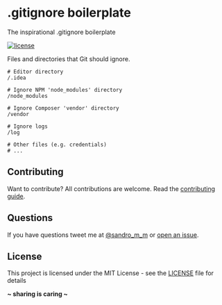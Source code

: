 # .gitignore boilerplate

The inspirational .gitignore boilerplate

[![license](https://img.shields.io/badge/License-MIT-blue.svg?style=flat)](LICENSE)

Files and directories that Git should ignore.
```
# Editor directory
/.idea

# Ignore NPM 'node_modules' directory
/node_modules

# Ignore Composer 'vendor' directory
/vendor

# Ignore logs
/log

# Other files (e.g. credentials)
# ...
```

## Contributing
Want to contribute? All contributions are welcome. Read the [contributing guide](CONTRIBUTING.md).

## Questions
If you have questions tweet me at [@sandro_m_m](https://twitter.com/sandro_m_m) or [open an issue](../../issues/new).

## License
This project is licensed under the MIT License - see the [LICENSE](../../LICENSE) file for details

**~ sharing is caring ~**

